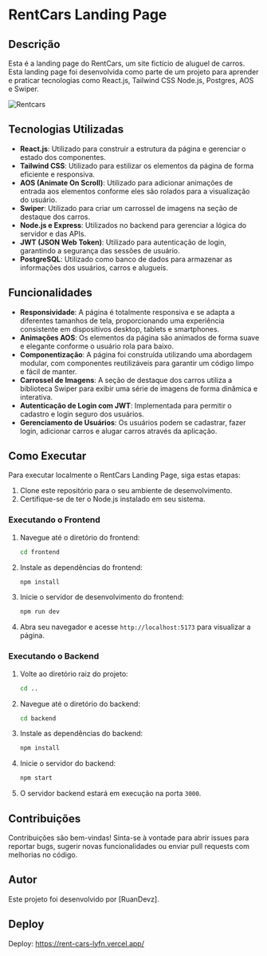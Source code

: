 # RentCars Landing Page

## Descrição

Esta é a landing page do RentCars, um site fictício de aluguel de carros. Esta landing page foi desenvolvida como parte de um projeto para aprender e praticar tecnologias como React.js, Tailwind CSS Node.js, Postgres, AOS e Swiper.

![Rentcars](https://github.com/RuanDevz/RentCars/assets/121466178/fc79a093-2c5c-4685-ae9a-2c9a836403f3)

## Tecnologias Utilizadas

- **React.js**: Utilizado para construir a estrutura da página e gerenciar o estado dos componentes.
- **Tailwind CSS**: Utilizado para estilizar os elementos da página de forma eficiente e responsiva.
- **AOS (Animate On Scroll)**: Utilizado para adicionar animações de entrada aos elementos conforme eles são rolados para a visualização do usuário.
- **Swiper**: Utilizado para criar um carrossel de imagens na seção de destaque dos carros.
- **Node.js e Express**: Utilizados no backend para gerenciar a lógica do servidor e das APIs.
- **JWT (JSON Web Token)**: Utilizado para autenticação de login, garantindo a segurança das sessões de usuário.
- **PostgreSQL**: Utilizado como banco de dados para armazenar as informações dos usuários, carros e alugueis.

## Funcionalidades

- **Responsividade**: A página é totalmente responsiva e se adapta a diferentes tamanhos de tela, proporcionando uma experiência consistente em dispositivos desktop, tablets e smartphones.
- **Animações AOS**: Os elementos da página são animados de forma suave e elegante conforme o usuário rola para baixo.
- **Componentização**: A página foi construída utilizando uma abordagem modular, com componentes reutilizáveis para garantir um código limpo e fácil de manter.
- **Carrossel de Imagens**: A seção de destaque dos carros utiliza a biblioteca Swiper para exibir uma série de imagens de forma dinâmica e interativa.
- **Autenticação de Login com JWT**: Implementada para permitir o cadastro e login seguro dos usuários.
- **Gerenciamento de Usuários**: Os usuários podem se cadastrar, fazer login, adicionar carros e alugar carros através da aplicação.

## Como Executar

Para executar localmente o RentCars Landing Page, siga estas etapas:

1. Clone este repositório para o seu ambiente de desenvolvimento.
2. Certifique-se de ter o Node.js instalado em seu sistema.

### Executando o Frontend

1. Navegue até o diretório do frontend:
    ```sh
    cd frontend
    ```
2. Instale as dependências do frontend:
    ```sh
    npm install
    ```
3. Inicie o servidor de desenvolvimento do frontend:
    ```sh
    npm run dev
    ```
4. Abra seu navegador e acesse `http://localhost:5173` para visualizar a página.

### Executando o Backend

1. Volte ao diretório raiz do projeto:
    ```sh
    cd ..
    ```
2. Navegue até o diretório do backend:
    ```sh
    cd backend
    ```
3. Instale as dependências do backend:
    ```sh
    npm install
    ```
4. Inicie o servidor do backend:
    ```sh
    npm start
    ```
5. O servidor backend estará em execução na porta `3000`.

## Contribuições

Contribuições são bem-vindas! Sinta-se à vontade para abrir issues para reportar bugs, sugerir novas funcionalidades ou enviar pull requests com melhorias no código.

## Autor

Este projeto foi desenvolvido por [RuanDevz].

## Deploy

Deploy: https://rent-cars-lyfn.vercel.app/
